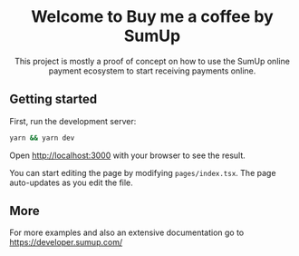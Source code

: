 <div align="center">

# Welcome to Buy me a coffee by SumUp

This project is mostly a proof of concept on how to use the SumUp online payment
ecosystem to start receiving payments online.

</div>

## Getting started

First, run the development server:

```bash
yarn && yarn dev
```

Open [http://localhost:3000](http://localhost:3000) with your browser to see the result.

You can start editing the page by modifying `pages/index.tsx`. The page auto-updates as you edit the file.

## More

For more examples and also an extensive documentation go to
https://developer.sumup.com/
